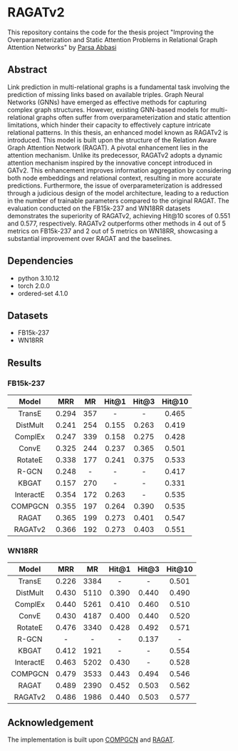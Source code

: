 # RAGATv2

This repository contains the code for the thesis project "Improving the Overparameterization and Static Attention Problems in Relational Graph Attention Networks" by [Parsa Abbasi](https://parsa-abbasi.github.io/)

## Abstract

Link prediction in multi-relational graphs is a fundamental task involving the prediction of missing links based on available triples. Graph Neural Networks (GNNs) have emerged as effective methods for capturing complex graph structures. However, existing GNN-based models for multi-relational graphs often suffer from overparameterization and static attention limitations, which hinder their capacity to effectively capture intricate relational patterns. In this thesis, an enhanced model known as RAGATv2 is introduced. This model is built upon the structure of the Relation Aware Graph Attention Network (RAGAT). A pivotal enhancement lies in the attention mechanism. Unlike its predecessor, RAGATv2 adopts a dynamic attention mechanism inspired by the innovative concept introduced in GATv2. This enhancement improves information aggregation by considering both node embeddings and relational context, resulting in more accurate predictions. Furthermore, the issue of overparameterization is addressed through a judicious design of the model architecture, leading to a reduction in the number of trainable parameters compared to the original RAGAT. The evaluation conducted on the FB15k-237 and WN18RR datasets demonstrates the superiority of RAGATv2, achieving Hit@10 scores of 0.551 and 0.577, respectively. RAGATv2 outperforms other methods in 4 out of 5 metrics on FB15k-237 and 2 out of 5 metrics on WN18RR, showcasing a substantial improvement over RAGAT and the baselines. 

## Dependencies
- python 3.10.12
- torch 2.0.0
- ordered-set 4.1.0

## Datasets
- FB15k-237
- WN18RR

## Results
### FB15k-237
| Model | MRR | MR | Hit@1 | Hit@3 | Hit@10 |
| :---: | :---: | :---: | :---: | :---: | :---: |
| TransE | 0.294 | 357 | - | - | 0.465 |
| DistMult | 0.241 | 254 | 0.155 | 0.263 | 0.419 |
| ComplEx | 0.247 | 339 | 0.158 | 0.275 | 0.428 |
| ConvE | 0.325 | 244 | 0.237 | 0.365 | 0.501 |
| RotateE | 0.338 | 177 | 0.241 | 0.375 | 0.533 |
| R-GCN | 0.248 | - | - | - | 0.417 |
| KBGAT | 0.157 | 270 | - | - | 0.331 |
| InteractE | 0.354 | 172 | 0.263 | - | 0.535 |
| COMPGCN | 0.355 | 197 | 0.264 | 0.390 | 0.535 |
| RAGAT | 0.365 | 199 | 0.273 | 0.401 | 0.547 |
| RAGATv2 | 0.366 | 192 | 0.273 | 0.403 | 0.551 |

### WN18RR
| Model | MRR | MR | Hit@1 | Hit@3 | Hit@10 |
| :---: | :---: | :---: | :---: | :---: | :---: |
| TransE | 0.226 | 3384 | - | - | 0.501 |
| DistMult | 0.430 | 5110 | 0.390 | 0.440 | 0.490 |
| ComplEx | 0.440 | 5261 | 0.410 | 0.460 | 0.510 |
| ConvE | 0.430 | 4187 | 0.400 | 0.440 | 0.520 |
| RotateE | 0.476 | 3340 | 0.428 | 0.492 | 0.571 |
| R-GCN | - | - | - | 0.137 | - |
| KBGAT | 0.412 | 1921 | - | - | 0.554 |
| InteractE | 0.463 | 5202 | 0.430 | - | 0.528 |
| COMPGCN | 0.479 | 3533 | 0.443 | 0.494 | 0.546 |
| RAGAT | 0.489 | 2390 | 0.452 | 0.503 | 0.562 |
| RAGATv2 | 0.486 | 1986 | 0.440 | 0.503 | 0.577 |

## Acknowledgement
The implementation is built upon [COMPGCN](https://github.com/malllabiisc/CompGCN) and [RAGAT](https://github.com/liuxiyang641/RAGAT).
